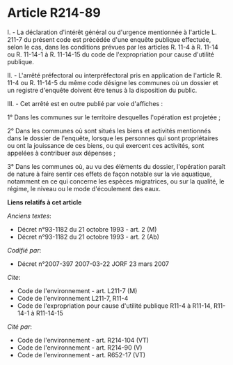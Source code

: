 # Article R214-89

I. - La déclaration d'intérêt général ou d'urgence mentionnée à l'article L. 211-7 du présent code est précédée d'une enquête
publique effectuée, selon le cas, dans les conditions prévues par les articles R. 11-4 à R. 11-14 ou R. 11-14-1 à R. 11-14-15
du code de l'expropriation pour cause d'utilité publique.

II. - L'arrêté préfectoral ou interpréfectoral pris en application de l'article R. 11-4 ou R. 11-14-5 du même code désigne
les communes où un dossier et un registre d'enquête doivent être tenus à la disposition du public.

III. - Cet arrêté est en outre publié par voie d'affiches :

1° Dans les communes sur le territoire desquelles l'opération est projetée ;

2° Dans les communes où sont situés les biens et activités mentionnés dans le dossier de l'enquête, lorsque les personnes qui
sont propriétaires ou ont la jouissance de ces biens, ou qui exercent ces activités, sont appelées à contribuer aux
dépenses ;

3° Dans les communes où, au vu des éléments du dossier, l'opération paraît de nature à faire sentir ces effets de façon
notable sur la vie aquatique, notamment en ce qui concerne les espèces migratrices, ou sur la qualité, le régime, le niveau
ou le mode d'écoulement des eaux.

**Liens relatifs à cet article**

_Anciens textes_:

  - Décret n°93-1182 du 21 octobre 1993 - art. 2 (M)
  - Décret n°93-1182 du 21 octobre 1993 - art. 2 (Ab)

_Codifié par_:

  - Décret n°2007-397 2007-03-22 JORF 23 mars 2007

_Cite_:

  - Code de l'environnement - art. L211-7 (M)
  - Code de l'environnement L211-7, R11-4
  - Code de l'expropriation pour cause d'utilité publique R11-4 à R11-14, R11-14-1 à R11-14-15

_Cité par_:

  - Code de l'environnement - art. R214-104 (VT)
  - Code de l'environnement - art. R214-90 (V)
  - Code de l'environnement - art. R652-17 (VT)
